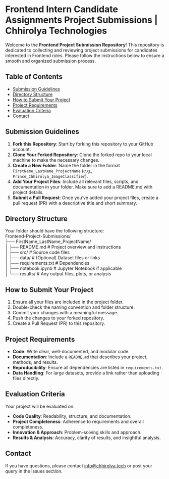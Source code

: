 # Frontend Intern Candidate Assignments Project Submissions | Chhirolya Technologies

Welcome to the **Frontend Project Submission Repository**! This repository is dedicated to collecting and reviewing project submissions for candidates interested in Frontend roles. Please follow the instructions below to ensure a smooth and organized submission process.

## Table of Contents
- [Submission Guidelines](#submission-guidelines)
- [Directory Structure](#directory-structure)
- [How to Submit Your Project](#how-to-submit-your-project)
- [Project Requirements](#project-requirements)
- [Evaluation Criteria](#evaluation-criteria)
- [Contact](#contact)

## Submission Guidelines

1. **Fork this Repository**: Start by forking this repository to your GitHub account.
2. **Clone Your Forked Repository**: Clone the forked repo to your local machine to make the necessary changes.
3. **Create a New Folder**: Name the folder in the format `FirstName_LastName_ProjectName` (e.g., `Prince_Chhirolya_ImageClassifier`).
4. **Add Your Project Files**: Include all relevant files, scripts, and documentation in your folder. Make sure to add a README.md with project details.
5. **Submit a Pull Request**: Once you’ve added your project files, create a pull request (PR) with a descriptive title and short summary.

## Directory Structure

Your folder should have the following structure: </br>
Frontend-Project-Submissions/ </br>
├── FirstName_LastName_ProjectName/ </br>
│   ├── README.md           # Project overview and instructions </br>
│   ├── src/                # Source code files </br>
│   ├── data/               # (Optional) Dataset files or links </br>
│   ├── requirements.txt    # Dependencies </br>
│   ├── notebook.ipynb      # Jupyter Notebook if applicable </br>
│   └── results/            # Any output files, plots, or analysis </br>


## How to Submit Your Project

1. Ensure all your files are included in the project folder.
2. Double-check the naming convention and folder structure.
3. Commit your changes with a meaningful message.
4. Push the changes to your forked repository.
5. Create a Pull Request (PR) to this repository.

## Project Requirements

- **Code**: Write clear, well-documented, and modular code.
- **Documentation**: Include a `README.md` that describes your project, methods, and results.
- **Reproducibility**: Ensure all dependencies are listed in `requirements.txt`.
- **Data Handling**: For large datasets, provide a link rather than uploading files directly.

## Evaluation Criteria

Your project will be evaluated on:
- **Code Quality**: Readability, structure, and documentation.
- **Project Completeness**: Adherence to requirements and overall completeness.
- **Innovation & Approach**: Problem-solving skills and approach.
- **Results & Analysis**: Accuracy, clarity of results, and insightful analysis.

## Contact

If you have questions, please contact info@chhirolya.tech or post your query in the issues section.



